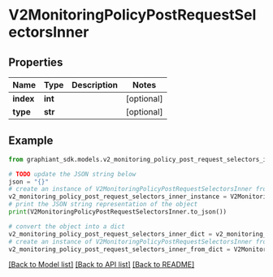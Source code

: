 # V2MonitoringPolicyPostRequestSelectorsInner


## Properties

Name | Type | Description | Notes
------------ | ------------- | ------------- | -------------
**index** | **int** |  | [optional] 
**type** | **str** |  | [optional] 

## Example

```python
from graphiant_sdk.models.v2_monitoring_policy_post_request_selectors_inner import V2MonitoringPolicyPostRequestSelectorsInner

# TODO update the JSON string below
json = "{}"
# create an instance of V2MonitoringPolicyPostRequestSelectorsInner from a JSON string
v2_monitoring_policy_post_request_selectors_inner_instance = V2MonitoringPolicyPostRequestSelectorsInner.from_json(json)
# print the JSON string representation of the object
print(V2MonitoringPolicyPostRequestSelectorsInner.to_json())

# convert the object into a dict
v2_monitoring_policy_post_request_selectors_inner_dict = v2_monitoring_policy_post_request_selectors_inner_instance.to_dict()
# create an instance of V2MonitoringPolicyPostRequestSelectorsInner from a dict
v2_monitoring_policy_post_request_selectors_inner_from_dict = V2MonitoringPolicyPostRequestSelectorsInner.from_dict(v2_monitoring_policy_post_request_selectors_inner_dict)
```
[[Back to Model list]](../README.md#documentation-for-models) [[Back to API list]](../README.md#documentation-for-api-endpoints) [[Back to README]](../README.md)


